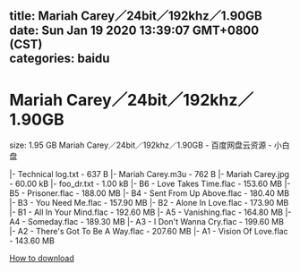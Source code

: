 
title: Mariah Carey／24bit／192khz／1.90GB
date: Sun Jan 19 2020 13:39:07 GMT+0800 (CST)    
categories: baidu
---

# Mariah Carey／24bit／192khz／1.90GB
size: 1.95 GB
 Mariah Carey／24bit／192khz／1.90GB - 百度网盘云资源 - 小白盘
 
|- Technical log.txt - 637 B
|- Mariah Carey.m3u - 762 B
|- Mariah Carey.jpg - 60.00 kB
|- foo_dr.txt - 1.00 kB
|- B6 - Love Takes Time.flac - 153.60 MB
|- B5 - Prisoner.flac - 188.00 MB
|- B4 - Sent From Up Above.flac - 180.40 MB
|- B3 - You Need Me.flac - 157.90 MB
|- B2 - Alone In Love.flac - 173.90 MB
|- B1 - All In Your Mind.flac - 192.60 MB
|- A5 - Vanishing.flac - 164.80 MB
|- A4 - Someday.flac - 189.30 MB
|- A3 - I Don't Wanna Cry.flac - 199.60 MB
|- A2 - There's Got To Be A Way.flac - 207.60 MB
|- A1 - Vision Of Love.flac - 143.60 MB

[How to download](https://bpcam.bemobtrk.com/go/2ceec3aa-1ca2-46d6-b9ff-aaa5c184517c?jno=1826)